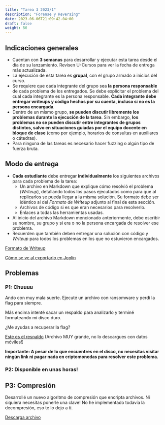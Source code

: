 ```yaml
---
title: "Tarea 3 2023/1"
description: "Forense y Reversing"
date: 2023-06-06T21:09:42-04:00
draft: false
weight: 50
---
```

## Indicaciones generales

* Cuentan con **3 semanas** para desarrollar y ejecutar esta tarea desde el día de su lanzamiento. Revisen U-Cursos para ver la fecha de entrega más actualizada.
* La ejecución de esta tarea es **grupal**, con el grupo armado a inicios del curso.
* Se requiere que cada integrante del grupo sea **la persona responsable** de cada problema de los entregados. Se debe explicitar el problema del cual cada integrante es la persona responsable. **Cada integrante debe entregar writeups y código hechos por su cuenta, incluso si no es la persona encargada**.
* Dentro de un mismo grupo, **se pueden discutir libremente los problemas durante la ejecución de la tarea**. Sin embargo, **los problemas no se pueden discutir entre integrantes de grupos distintos, salvo en situaciones guiadas por el equipo docente en bloque de clase** (como por ejemplo, horarios de consultas en auxiliares o cátedras).
* Para ninguna de las tareas es necesario hacer fuzzing o algún tipo de fuerza bruta.

## Modo de entrega

* **Cada estudiante** debe entregar **individualmente** los siguientes archivos para cada problema de la tarea:
    * Un archivo en Markdown que explique cómo resolvió el problema (_Writeup_), detallando todos los pasos ejecutados como para que al replicarlos se pueda llegar a la misma solución. Su formato debe ser idéntico al del _Formato de Writeup_ adjunto al final de esta sección.
    * Archivos de código si es que eran necesarios para resolverlo.
    * Enlaces a todas las herramientas usadas.
* Al inicio del archivo Markdown mencionado anteriormente, debe escribir su nombre, su grupo y si era o no la persona encargada de resolver ese problema. 
* Recuerden que también deben entregar una solución con código y _Writeup_ para todos los problemas en los que no estuvieron encargados.

[Formato de Writeup](./writeup.txt)

[Cómo se ve al exportarlo en Joplin](./writeup.pdf)

## Problemas

### P1: Chuuuu

Ando con muy mala suerte. Ejecuté un archivo con ransomware y perdí la flag para siempre.

Más encima intenté sacar un respaldo para analizarlo y terminé formateando mi disco duro.

¿Me ayudas a recuperar la flag?

[Este es el respaldo](https://drive.google.com/file/d/1e75HanJ7M3zPXBU3sTK1nNKmPaOLxdU3/view?usp=sharing) (Archivo MUY grande, no lo descargues con datos móviles!)

**Importante: A pesar de lo que encuentres en el disco, no necesitas visitar ningún link ni pagar nada en criptomonedas para resolver este problema.**

### P2: Disponible en unas horas!

## P3: Compresión

Desarrollé un nuevo algoritmo de compresión que encripta archivos. Ni siquiera necesitas ponerle una clave! No he implementado todavía la decompresión, eso te lo dejo a ti.

[Descarga archivo](../p3.zip)